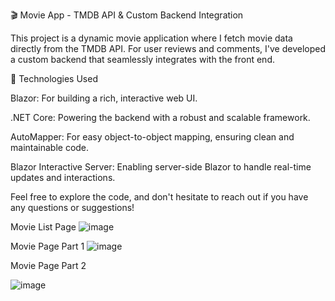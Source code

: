 🎬 Movie App - TMDB API & Custom Backend Integration

This project is a dynamic movie application where I fetch movie data directly from the TMDB API. For user reviews and comments, I've developed a custom backend that seamlessly integrates with the front end.

🔧 Technologies Used

Blazor: For building a rich, interactive web UI.

.NET Core: Powering the backend with a robust and scalable framework.

AutoMapper: For easy object-to-object mapping, ensuring clean and maintainable code.

Blazor Interactive Server: Enabling server-side Blazor to handle real-time updates and interactions.

Feel free to explore the code, and don't hesitate to reach out if you have any questions or suggestions!



Movie List Page
![image](https://github.com/user-attachments/assets/7b7338b1-bd0d-4339-8391-e4135c13392c)

Movie Page Part 1
![image](https://github.com/user-attachments/assets/8cb0ed07-f191-4867-8e3b-cd2ed8ce4f50)

Movie Page Part 2 

![image](https://github.com/user-attachments/assets/18d6d416-e86c-49a9-ae7a-665ae4120886)



